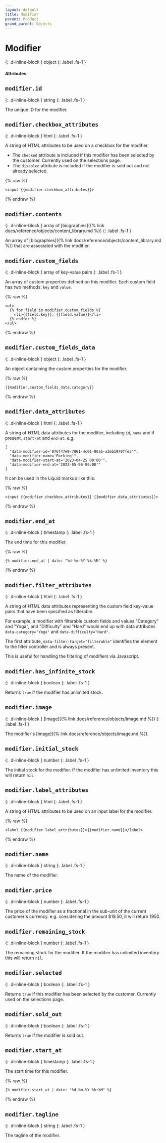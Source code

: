 ```yaml
---
layout: default
title: Modifier
parent: Product
grand_parent: Objects
---
```


# Modifier
{: .d-inline-block }
object
{: .label .fs-1 }

#### Attributes

## `modifier.id`
{: .d-inline-block }
string
{: .label .fs-1 }

The unique ID for the modifier.

## `modifier.checkbox_attributes`
{: .d-inline-block }
html
{: .label .fs-1 }

A string of HTML attributes to be used on a checkbox for the modifier.

- The `checked` attribute is included if this modifier has been selected by the customer. Currently used on the selections page.
- The `disabled` attribute is included if the modifier is sold out and not already selected.

{% raw %}
```
<input {{modifier.checkbox_attributes}}>
```
{% endraw %}

## `modifier.contents`
{: .d-inline-block }
array of [biographies]({% link docs/reference/objects/content_library.md %})
{: .label .fs-1 }

An array of [biographies]({% link docs/reference/objects/content_library.md %}) that are associated with the modifier.

## `modifier.custom_fields`
{: .d-inline-block }
array of key-value pairs
{: .label .fs-1 }

An array of custom properties defined on this modifier. Each custom field has two methods: `key` and `value`.

{% raw %}
```liquid
<ul>
  {% for field in modifier.custom_fields %}
    <li>{{field.key}}: {{field.value}}</li>
  {% endfor %}
</ul>
```
{% endraw %}

## `modifier.custom_fields_data`
{: .d-inline-block }
object
{: .label .fs-1 }

An object containing the custom properties for the modifier.

{% raw %}
```
{{modifier.custom_fields_data.category}}
```
{% endraw %}

## `modifier.data_attributes`
{: .d-inline-block }
html
{: .label .fs-1 }

A string of HTML data attributes for the modifier, including `id`, `name` and if present, `start-at` and `end-at`. e.g.
```
[
  "data-modifier-id='076f47e9-7061-4c01-90a5-a36b1970ffe3'",
  "data-modifier-name='Parking'",
  "data-modifier-start-at='2023-04-25 00:00'",
  "data-modifier-end-at='2023-05-06 00:00'"
]
```

It can be used in the Liquid markup like this:

{% raw %}
```
<input {{modifier.checkbox_attributes}} {{modifier.data_attributes}}>
```
{% endraw %}

## `modifier.end_at`
{: .d-inline-block }
timestamp
{: .label .fs-1 }

The end time for this modifier.

{% raw %}
```liquid
{% modifier.end_at | date: "%d-%m-%Y %k:%M" %}
```
{% endraw %}

## `modifier.filter_attributes`
{: .d-inline-block }
html
{: .label .fs-1 }

A string of HTML data attributes representing the custom field key-value pairs that have been specified as filterable.

For example, a modifier with filterable custom fields and values "Category" and "Yoga", and "Difficulty" and "Hard" would end up with data attributes `data-category="Yoga"` and `data-difficulty="Hard"`.

The first attribute, `data-filter-target="filterable"` identifies the element to the filter controller and is always present.

This is useful for handling the filtering of modifiers via Javascript.

## `modifier.has_infinite_stock`
{: .d-inline-block }
boolean
{: .label .fs-1 }

Returns `true` if the modifier has unlimited stock.

## `modifier.image`
{: .d-inline-block }
[Image]({% link docs/reference/objects/image.md %})
{: .label .fs-1 }

The modifier's [image]({% link docs/reference/objects/image.md %}).

## `modifier.initial_stock`
{: .d-inline-block }
number
{: .label .fs-1 }

The initial stock for the modifier. If the modifier has unlimited inventory this will return `nil`.

## `modifier.label_attributes`
{: .d-inline-block }
html
{: .label .fs-1 }

A string of HTML attributes to be used on an input label for the modifier.

{% raw %}
```
<label {{modifier.label_attributes}}>{{modifier.name}}</label>
```
{% endraw %}

## `modifier.name`
{: .d-inline-block }
string
{: .label .fs-1 }

The name of the modifier.

## `modifier.price`
{: .d-inline-block }
number
{: .label .fs-1 }

The price of the modifier as a fractional in the sub-unit of the current customer's currency.
e.g. considering the amount $19.50, it will return 1950.

## `modifier.remaining_stock`
{: .d-inline-block }
number
{: .label .fs-1 }

The remaining stock for the modifier. If the modifier has unlimited inventory this will return `nil`.

## `modifier.selected`
{: .d-inline-block }
boolean
{: .label .fs-1 }

Returns `true` if this modifier has been selected by the customer. Currently used on the selections page.

## `modifier.sold_out`
{: .d-inline-block }
boolean
{: .label .fs-1 }

Returns `true` if the modifier is sold out.

## `modifier.start_at`
{: .d-inline-block }
timestamp
{: .label .fs-1 }

The start time for this modifier.

{% raw %}
```liquid
{% modifier.start_at | date: "%d-%m-%Y %k:%M" %}
```
{% endraw %}

## `modifier.tagline`
{: .d-inline-block }
string
{: .label .fs-1 }

The tagline of the modifier.
